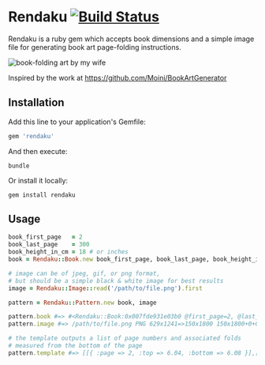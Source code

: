 # Rendaku [![Build Status](https://travis-ci.org/travis-anderson/rendaku.svg)](https://travis-ci.org/travis-anderson/rendaku)

Rendaku is a ruby gem which accepts book dimensions and a simple image file for
generating book art page-folding instructions.

![book-folding art by my wife](https://i.imgur.com/9KTDiUG.png)


Inspired by the work at https://github.com/Moini/BookArtGenerator

## Installation

Add this line to your application's Gemfile:

```ruby
gem 'rendaku'
```

And then execute:

```shell
bundle
```

Or install it locally:

```shell
gem install rendaku
```

## Usage

```ruby
book_first_page   = 2
book_last_page    = 300
book_height_in_cm = 18 # or inches
book = Rendaku::Book.new book_first_page, book_last_page, book_height_in_cm

# image can be of jpeg, gif, or png format,
# but should be a simple black & white image for best results
image = Rendaku::Image::read('/path/to/file.png').first

pattern = Rendaku::Pattern.new book, image

pattern.book #=> #<Rendaku::Book:0x007fde931e03b0 @first_page=2, @last_page=300, @height=18>
pattern.image #=> /path/to/file.png PNG 629x1241=>150x1800 150x1800+0+0 DirectClass 8-bit

# the template outputs a list of page numbers and associated folds
# measured from the bottom of the page
pattern.template #=> [[{ :page => 2, :top => 6.04, :bottom => 6.08 }],[{ :page => 4, :top => 6.02, :bottom => 6.11 }]]
```
